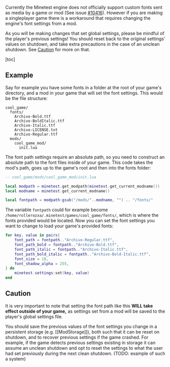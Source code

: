 Currently the Minetest engine does not officially support custom fonts sent as media by a game or mod (See issue [#10416](https://github.com/minetest/minetest/issues/10416)). However if you are making a singleplayer game there is a workaround that requires changing the engine's font settings from a mod.

As you will be making changes that set global settings, please be mindful of the player's previous settings! You should reset back to the original settings' values on shutdown, and take extra precautions in the case of an unclean shutdown. See [Caution](#Caution) for more on that.

[toc]

## Example
Say for example you have some fonts in a folder at the root of your game's directory, and a mod in your game that will set the font settings. This would be the file structure:

```
cool_game/
  fonts/
    Archivo-Bold.ttf
    Archivo-BoldItalic.ttf
    Archivo-Italic.ttf
    Archivo-LICENSE.txt
    Archivo-Regular.ttf
  mods/
    cool_game_mod/
      init.lua
```

The font path settings require an absolute path, so you need to construct an absolute path to the font files inside of your game. This code takes the mod's path, goes up to the game's root and then into the fonts folder:

```lua
-- cool_game/mods/cool_game_mod/init.lua

local modpath = minetest.get_modpath(minetest.get_current_modname())
local modname = minetest.get_current_modname()

local fontpath = modpath:gsub("/mods/"..modname, "") .. "/fonts/"
```

The variable `fontpath` could for example become `/home/rollerozxa/.minetest/games/cool_game/fonts/`, which is where the fonts provided would be located. Now you can set the font settings you want to change to load your game's provided fonts:

```lua
for key, value in pairs{
	font_path = fontpath.."Archivo-Regular.ttf",
	font_path_bold = fontpath.."Archivo-Bold.ttf",
	font_path_italic = fontpath.."Archivo-Italic.ttf",
	font_path_bold_italic = fontpath.."Archivo-Bold-Italic.ttf",
	font_size = 18,
	font_shadow_alpha = 255,
} do
	minetest.settings:set(key, value)
end
```

## Caution
It is very important to note that setting the font path like this **WILL take effect outside of your game,** as settings set from a mod will be saved to the player's global settings file.

You should save the previous values of the font settings you change in a persistent storage (e.g. [[ModStorage]]), both such that it can be reset on shutdown, and to recover previous settings if the game crashed. For example, if the game detects previous settings existing in storage it can assume an unclean shutdown and opt to reset the settings to what the user had set previously during the next clean shutdown. (TODO: example of such a system)
